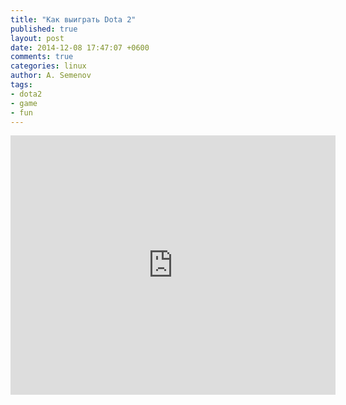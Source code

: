 ```yaml
---
title: "Как выиграть Dota 2"
published: true
layout: post
date: 2014-12-08 17:47:07 +0600
comments: true
categories: linux
author: A. Semenov
tags: 
- dota2
- game
- fun
---
```


<!--more-->

<iframe width="520" height="415" src="http://www.youtube.com/embed/fjFW7PNIOjM" frameborder="0" allowfullscreen> </iframe>
